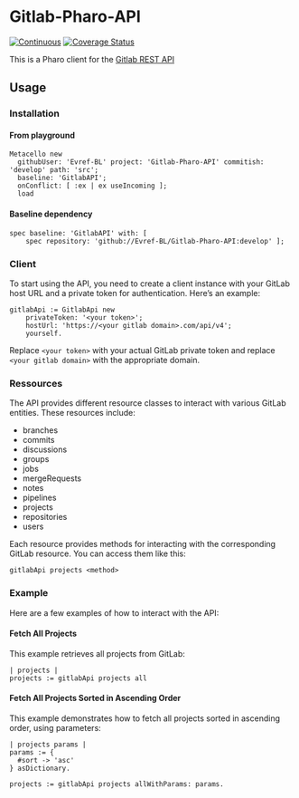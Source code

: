# Gitlab-Pharo-API

[![Continuous](https://github.com/Evref-BL/Gitlab-Pharo-API/actions/workflows/continuous.yml/badge.svg)](https://github.com/Evref-BL/Gitlab-Pharo-API/actions/workflows/continuous.yml)
[![Coverage Status](https://coveralls.io/repos/github/Evref-BL/Gitlab-Pharo-API/badge.svg?branch=ci-add-coverage)](https://coveralls.io/github/Evref-BL/Gitlab-Pharo-API?branch=develop)

This is a Pharo client for the [Gitlab REST API](https://docs.gitlab.com/ee/api/rest/)

## Usage

### Installation

#### From playground

```st
Metacello new
  githubUser: 'Evref-BL' project: 'Gitlab-Pharo-API' commitish: 'develop' path: 'src';
  baseline: 'GitlabAPI';
  onConflict: [ :ex | ex useIncoming ];
  load
```

#### Baseline dependency

```st
spec baseline: 'GitlabAPI' with: [
	spec repository: 'github://Evref-BL/Gitlab-Pharo-API:develop' ];
```

### Client

To start using the API, you need to create a client instance with your GitLab host URL and a private token for authentication. Here’s an example:

```st
gitlabApi := GitlabApi new
	privateToken: '<your token>';
	hostUrl: 'https://<your gitlab domain>.com/api/v4';
	yourself.
```

Replace `<your token>` with your actual GitLab private token and replace `<your gitlab domain>` with the appropriate domain.

### Ressources

The API provides different resource classes to interact with various GitLab entities. These resources include:

- branches
- commits
- discussions
- groups
- jobs
- mergeRequests
- notes
- pipelines
- projects
- repositories
- users

Each resource provides methods for interacting with the corresponding GitLab resource. You can access them like this:

```st
gitlabApi projects <method>
```

### Example

Here are a few examples of how to interact with the API:

#### Fetch All Projects

This example retrieves all projects from GitLab:

```st
| projects |
projects := gitlabApi projects all
```

#### Fetch All Projects Sorted in Ascending Order

This example demonstrates how to fetch all projects sorted in ascending order, using parameters:

```st
| projects params |
params := {
  #sort -> 'asc'
} asDictionary.

projects := gitlabApi projects allWithParams: params.
```
